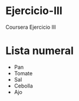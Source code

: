 # Ejercicio-III
Coursera Ejercicio III
<html>
  <head>
    <title> Lista numeral de ingredientes </title>
  </head>
  <body>
    <h1>Lista numeral</h1>
    <ul>
      <li>Pan</li>
      <li>Tomate</li>
      <li>Sal</li>
      <li>Cebolla</li>
      <li>Ajo</li>
    </ul>
  </body>
</html>

